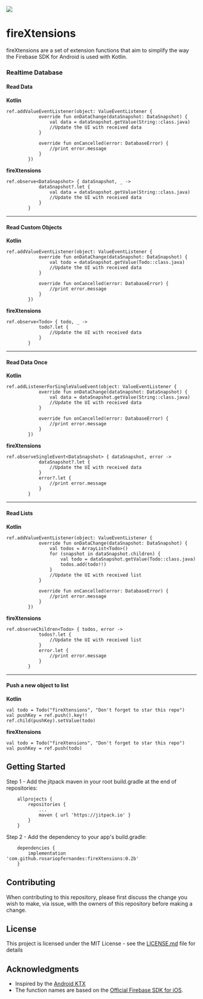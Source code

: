[![](https://jitpack.io/v/rosariopfernandes/fireXtensions.svg)](https://jitpack.io/#rosariopfernandes/fireXtensions)

# fireXtensions

fireXtensions are a set of extension functions that aim to simplify the way the Firebase SDK for Android is used with Kotlin.

### Realtime Database
#### Read Data
**Kotlin**
```
ref.addValueEventListener(object: ValueEventListener {
            override fun onDataChange(dataSnapshot: DataSnapshot) {
                val data = dataSnapshot.getValue(String::class.java)
                //Update the UI with received data
            }

            override fun onCancelled(error: DatabaseError) {
                //print error.message
            }
        })
```

**fireXtensions**
```
ref.observe<DataSnapshot> { dataSnapshot, _ ->
            dataSnapshot?.let {
                val data = dataSnapshot.getValue(String::class.java)
                //Update the UI with received data
            }
        }
```
----
#### Read Custom Objects
**Kotlin**
```
ref.addValueEventListener(object: ValueEventListener {
            override fun onDataChange(dataSnapshot: DataSnapshot) {
                val todo = dataSnapshot.getValue(Todo::class.java)
                //Update the UI with received data
            }

            override fun onCancelled(error: DatabaseError) {
                //print error.message
            }
        })
```

**fireXtensions**
```
ref.observe<Todo> { todo, _ ->
            todo?.let {
                //Update the UI with received data
            }
        }
```
----
#### Read Data Once
**Kotlin**
```
ref.addListenerForSingleValueEvent(object: ValueEventListener {
            override fun onDataChange(dataSnapshot: DataSnapshot) {
                val data = dataSnapshot.getValue(String::class.java)
                //Update the UI with received data
            }

            override fun onCancelled(error: DatabaseError) {
                //print error.message
            }
        })
```
**fireXtensions**
```
ref.observeSingleEvent<DataSnapshot> { dataSnapshot, error ->
            dataSnapshot?.let {
                //Update the UI with received data
            }
            error?.let {
                //print error.message
            }
        }
```
----
#### Read Lists
**Kotlin**
```
ref.addValueEventListener(object: ValueEventListener {
            override fun onDataChange(dataSnapshot: DataSnapshot) {
                val todos = ArrayList<Todo>()
                for (snapshot in dataSnapshot.children) {
                    val todo = dataSnapshot.getValue(Todo::class.java)
                    todos.add(todo!!)
                }
                //Update the UI with received list
            }

            override fun onCancelled(error: DatabaseError) {
                //print error.message
            }
        })
```
**fireXtensions**
```
ref.observeChildren<Todo> { todos, error ->
            todos?.let {
                //Update the UI with received list
            }
            error.let {
                //print error.message
            }
        }
```
----
#### Push a new object to list
**Kotlin**
```
val todo = Todo("fireXtensions", "Don't forget to star this repo")
val pushKey = ref.push().key!!
ref.child(pushKey).setValue(todo)
```
**fireXtensions**
```
val todo = Todo("fireXtensions", "Don't forget to star this repo")
val pushKey = ref.push(todo)
```
## Getting Started
Step 1 - Add the jitpack maven in your root build.gradle at the end of repositories:
```
	allprojects {
		repositories {
			...
			maven { url 'https://jitpack.io' }
		}
	}
```
Step 2 - Add the dependency to your app's build.gradle:
```
    dependencies {
	    implementation 'com.github.rosariopfernandes:fireXtensions:0.2b'
	}
```

## Contributing
When contributing to this repository, please first discuss the change you wish to make, via issue, with the owners of this repository before making a change.

## License
This project is licensed under the MIT License - see the [LICENSE.md](LICENSE.md) file for details

## Acknowledgments
* Inspired by the [Android KTX](https://github.com/android/android-ktx)
* The function names are based on the [Official Firebase SDK for iOS](https://firebase.google.com/docs/database/ios/read-and-write).
